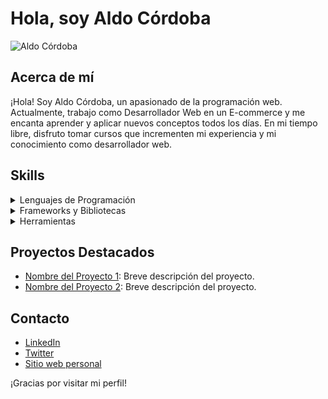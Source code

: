<!-- README.md -->

# Hola, soy Aldo Córdoba

<img src="https://avatars.githubusercontent.com/u/134328269?v=4" alt="Aldo Córdoba" width="100" height="100">

## Acerca de mí

¡Hola! Soy Aldo Córdoba, un apasionado de la programación web. Actualmente, trabajo como Desarrollador Web en un E-commerce y me encanta aprender y aplicar nuevos conceptos todos los días. En mi tiempo libre, disfruto tomar cursos que incrementen mi experiencia y mi conocimiento como desarrollador web.

## Skills

<details>
  <summary>Lenguajes de Programación</summary>
  <ul>
    <br>
    <img src="https://raw.githubusercontent.com/devicons/devicon/master/icons/html5/html5-original.svg" alt="HTML" width="30" height="30">
    <img src="https://raw.githubusercontent.com/devicons/devicon/master/icons/css3/css3-plain-wordmark.svg" alt="CSS" width="30" height="30">
    <img src="https://raw.githubusercontent.com/devicons/devicon/master/icons/javascript/javascript-original.svg" alt="Javascript" width="30" height="30">
    <img src="https://raw.githubusercontent.com/devicons/devicon/master/icons/csharp/csharp-original.svg" alt="C#" width="30" height="30">
    <img src="https://raw.githubusercontent.com/devicons/devicon/master/icons/php/php-original.svg" alt="PHP" width="30" height="30">
    <img src="https://raw.githubusercontent.com/devicons/devicon/master/icons/php/php-original.svg" alt="" width="30" height="30">
  </ul>
</details>

<details>
  <summary>Frameworks y Bibliotecas</summary>
  <ul>
    <img src="https://raw.githubusercontent.com/devicons/devicon/master/icons/laravel/laravel-plain-wordmark.svg" alt="Laravel" width="30" height="30">
    <img src="https://raw.githubusercontent.com/devicons/devicon/master/icons/vuejs/vuejs-original.svg" alt="Vue.js" width="30" height="30">
    <img src="https://raw.githubusercontent.com/devicons/devicon/master/icons/bootstrap/bootstrap-original.svg" alt="Bootstrap" width="30" height="30">
  </ul>
</details>

<details>
  <summary>Herramientas</summary>
  <ul>
    <li>Git</li>
    <li>VS Code</li>
    <li>Photoshop</li>
  </ul>
</details>

## Proyectos Destacados

- [Nombre del Proyecto 1](enlace-al-proyecto-1): Breve descripción del proyecto.
- [Nombre del Proyecto 2](enlace-al-proyecto-2): Breve descripción del proyecto.

## Contacto

- [LinkedIn](enlace-a-tu-perfil-de-LinkedIn)
- [Twitter](enlace-a-tu-perfil-de-Twitter)
- [Sitio web personal](enlace-a-tu-sitio-web)

¡Gracias por visitar mi perfil!
